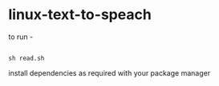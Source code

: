 # linux-text-to-speach

to run - 
```

sh read.sh

```

install dependencies as required with your package manager


